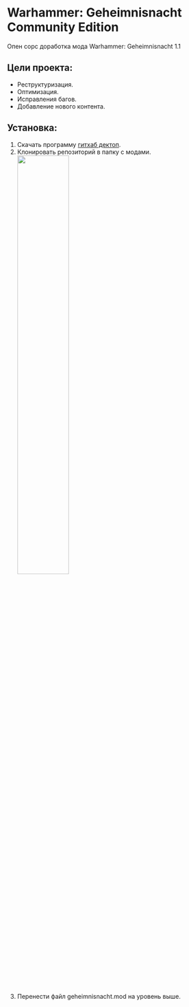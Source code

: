 # Warhammer: Geheimnisnacht Community Edition
Опен сорс доработка мода Warhammer: Geheimnisnacht 1.1

## Цели проекта:
+ Реструктуризация.
+ Оптимизация.
+ Исправления багов.
+ Добавление нового контента.

## Установка:
1. Скачать программу [гитхаб дектоп](https://desktop.github.com/).
2. Клонировать репозиторий в папку с модами.
<img src="http://puu.sh/x7un9/0a162151d1.jpg" width="50%"><br>
3. Перенести файл geheimnisnacht.mod на уровень выше.
